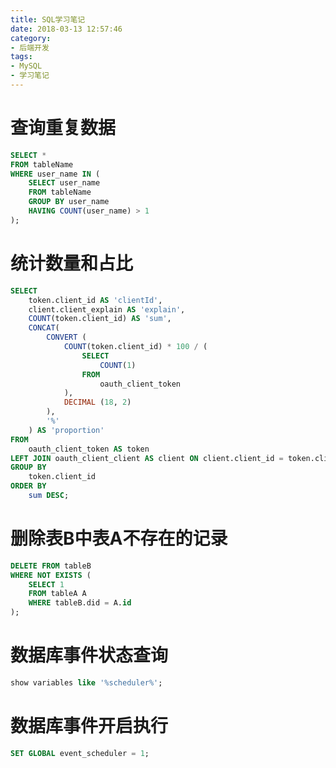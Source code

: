 ```yaml
---
title: SQL学习笔记
date: 2018-03-13 12:57:46
category: 
- 后端开发
tags:
- MySQL
- 学习笔记
---
```


# 查询重复数据

```sql
SELECT *
FROM tableName
WHERE user_name IN (
	SELECT user_name
	FROM tableName
	GROUP BY user_name
	HAVING COUNT(user_name) > 1
);
```

<!-- more -->

# 统计数量和占比

```sql
SELECT
	token.client_id AS 'clientId',
	client.client_explain AS 'explain',
	COUNT(token.client_id) AS 'sum',
	CONCAT(
		CONVERT (
			COUNT(token.client_id) * 100 / (
				SELECT
					COUNT(1)
				FROM
					oauth_client_token
			),
			DECIMAL (18, 2)
		),
		'%'
	) AS 'proportion'
FROM
	oauth_client_token AS token
LEFT JOIN oauth_client_client AS client ON client.client_id = token.client_id
GROUP BY
	token.client_id
ORDER BY
	sum DESC;
```

# 删除表B中表A不存在的记录

```sql
DELETE FROM tableB
WHERE NOT EXISTS (
	SELECT 1
	FROM tableA A
	WHERE tableB.did = A.id
);
```

# 数据库事件状态查询

```sql
show variables like '%scheduler%';
```

# 数据库事件开启执行

```sql
SET GLOBAL event_scheduler = 1;
```